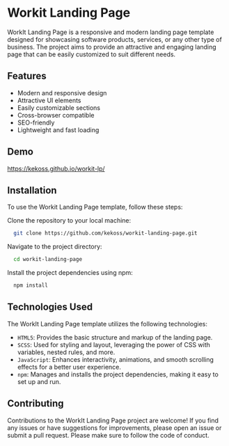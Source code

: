 # Workit Landing Page

WorkIt Landing Page is a responsive and modern landing page template designed for showcasing software products, services, or any other type of business. The project aims to provide an attractive and engaging landing page that can be easily customized to suit different needs.

## Features

- Modern and responsive design
- Attractive UI elements
- Easily customizable sections
- Cross-browser compatible
- SEO-friendly
- Lightweight and fast loading



## Demo

https://kekoss.github.io/workit-lp/


## Installation

To use the Workit Landing Page template, follow these steps:

Clone the repository to your local machine:

```bash
  git clone https://github.com/kekoss/workit-landing-page.git
```
Navigate to the project directory:

```bash 
  cd workit-landing-page
 ```
Install the project dependencies using npm:
```bash
  npm install
```
## Technologies Used

The WorkIt Landing Page template utilizes the following technologies:

- `HTML5`: Provides the basic structure and markup of the landing page.
- `SCSS`: Used for styling and layout, leveraging the power of CSS with variables, nested rules, and more.
- `JavaScript`: Enhances interactivity, animations, and smooth scrolling effects for a better user experience.
- `npm`: Manages and installs the project dependencies, making it easy to set up and run.
## Contributing

Contributions to the WorkIt Landing Page project are welcome! If you find any issues or have suggestions for improvements, please open an issue or submit a pull request. Please make sure to follow the code of conduct.
